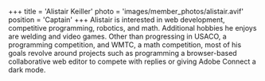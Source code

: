 +++
title = 'Alistair Keiller'
photo = 'images/member_photos/alistair.avif'
position = 'Captain'
+++
Alistair is interested in web development, competitive programming, robotics, and math.
Additional hobbies he enjoys are welding and video games.
Other than progressing in USACO, a programming competition, and WMTC, a math competition, most of his goals revolve around projects such as programming a browser-based collaborative web editor to compete with replies or giving Adobe Connect a dark mode.
